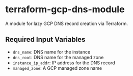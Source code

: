 # terraform-gcp-dns-module

A module for lazy GCP DNS record creation via Terraform.

## Required Input Variables

* `dns_name`: DNS name for the instance
* `dns_root`: DNS name for the managed zone
* `instance_ip_addr`: IP address for the DNS record
* `managed_zone`: A GCP managed zone name
